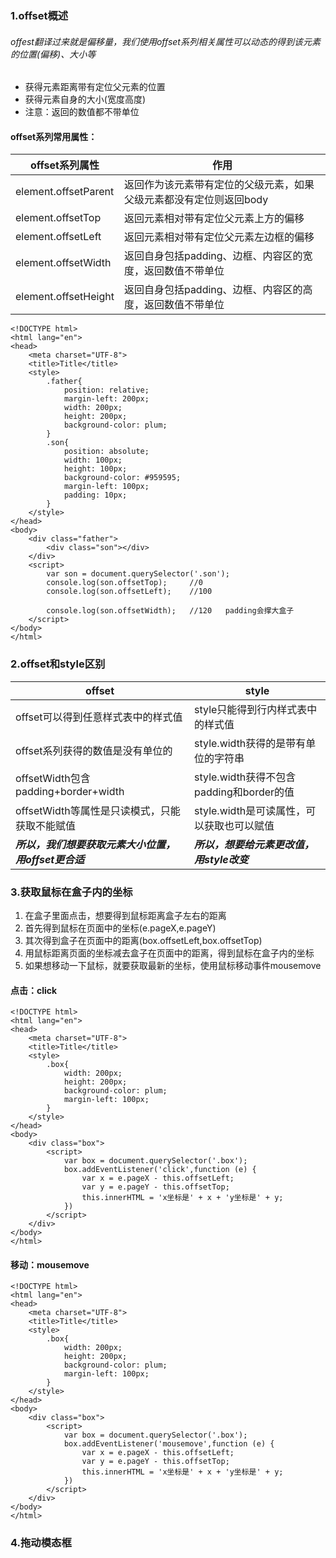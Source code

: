 ### 1.offset概述

###### offest翻译过来就是偏移量，我们使用offset系列相关属性可以动态的得到该元素的位置(偏移)、大小等

-   获得元素距离带有定位父元素的位置
-   获得元素自身的大小(宽度高度)
-   注意：返回的数值都不带单位

#### offset系列常用属性：

| offset系列属性       | 作用                                                         |
| -------------------- | ------------------------------------------------------------ |
| element.offsetParent | 返回作为该元素带有定位的父级元素，如果父级元素都没有定位则返回body |
| element.offsetTop    | 返回元素相对带有定位父元素上方的偏移                         |
| element.offsetLeft   | 返回元素相对带有定位父元素左边框的偏移                       |
| element.offsetWidth  | 返回自身包括padding、边框、内容区的宽度，返回数值不带单位    |
| element.offsetHeight | 返回自身包括padding、边框、内容区的高度，返回数值不带单位    |

```
<!DOCTYPE html>
<html lang="en">
<head>
	<meta charset="UTF-8">
	<title>Title</title>
	<style>
		.father{
			position: relative;
			margin-left: 200px;
			width: 200px;
			height: 200px;
			background-color: plum;
		}
		.son{
			position: absolute;
			width: 100px;
			height: 100px;
			background-color: #959595;
			margin-left: 100px;
			padding: 10px;
		}
	</style>
</head>
<body>
	<div class="father">
		<div class="son"></div>
	</div>
	<script>
		var son = document.querySelector('.son');
        console.log(son.offsetTop);     //0
        console.log(son.offsetLeft);    //100

        console.log(son.offsetWidth);   //120   padding会撑大盒子
	</script>
</body>
</html>
```

### 2.offset和style区别

| offset                                               | style                                     |
| ---------------------------------------------------- | ----------------------------------------- |
| offset可以得到任意样式表中的样式值                   | style只能得到行内样式表中的样式值         |
| offset系列获得的数值是没有单位的                     | style.width获得的是带有单位的字符串       |
| offsetWidth包含padding+border+width                  | style.width获得不包含padding和border的值  |
| offsetWidth等属性是只读模式，只能获取不能赋值        | style.width是可读属性，可以获取也可以赋值 |
| ***所以，我们想要获取元素大小位置，用offset更合适*** | ***所以，想要给元素更改值，用style改变*** |

### 3.获取鼠标在盒子内的坐标

1.  在盒子里面点击，想要得到鼠标距离盒子左右的距离
2.  首先得到鼠标在页面中的坐标(e.pageX,e.pageY)
3.  其次得到盒子在页面中的距离(box.offsetLeft,box.offsetTop)
4.  用鼠标距离页面的坐标减去盒子在页面中的距离，得到鼠标在盒子内的坐标
5.  如果想移动一下鼠标，就要获取最新的坐标，使用鼠标移动事件mousemove

#### 点击：click

```
<!DOCTYPE html>
<html lang="en">
<head>
	<meta charset="UTF-8">
	<title>Title</title>
	<style>
		.box{
			width: 200px;
			height: 200px;
			background-color: plum;
			margin-left: 100px;
		}
	</style>
</head>
<body>
	<div class="box">
		<script>
			var box = document.querySelector('.box');
			box.addEventListener('click',function (e) {
                var x = e.pageX - this.offsetLeft;
                var y = e.pageY - this.offsetTop;
                this.innerHTML = 'x坐标是' + x + 'y坐标是' + y;
            })
		</script>
	</div>
</body>
</html>
```

#### 移动：mousemove

```
<!DOCTYPE html>
<html lang="en">
<head>
	<meta charset="UTF-8">
	<title>Title</title>
	<style>
		.box{
			width: 200px;
			height: 200px;
			background-color: plum;
			margin-left: 100px;
		}
	</style>
</head>
<body>
	<div class="box">
		<script>
			var box = document.querySelector('.box');
			box.addEventListener('mousemove',function (e) {
                var x = e.pageX - this.offsetLeft;
                var y = e.pageY - this.offsetTop;
                this.innerHTML = 'x坐标是' + x + 'y坐标是' + y;
            })
		</script>
	</div>
</body>
</html>
```

### 4.拖动模态框

